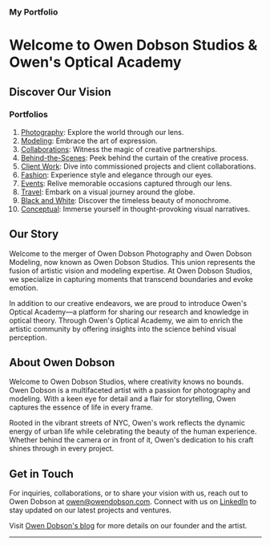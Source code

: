 ### My Portfolio

# Welcome to Owen Dobson Studios & Owen's Optical Academy

## Discover Our Vision

### Portfolios

1. [Photography](/photography): Explore the world through our lens.
2. [Modeling](/modeling): Embrace the art of expression.
3. [Collaborations](/collaborations): Witness the magic of creative partnerships.
4. [Behind-the-Scenes](/behind-the-scenes): Peek behind the curtain of the creative process.
5. [Client Work](/client-work): Dive into commissioned projects and client collaborations.
6. [Fashion](/fashion): Experience style and elegance through our eyes.
7. [Events](/events): Relive memorable occasions captured through our lens.
8. [Travel](travel): Embark on a visual journey around the globe.
9. [Black and White](/black-and-white): Discover the timeless beauty of monochrome.
10. [Conceptual](/conceptual): Immerse yourself in thought-provoking visual narratives.

## Our Story

Welcome to the merger of Owen Dobson Photography and Owen Dobson Modeling, now known as Owen Dobson Studios. This union represents the fusion of artistic vision and modeling expertise. At Owen Dobson Studios, we specialize in capturing moments that transcend boundaries and evoke emotion.

In addition to our creative endeavors, we are proud to introduce Owen's Optical Academy—a platform for sharing our research and knowledge in optical theory. Through Owen's Optical Academy, we aim to enrich the artistic community by offering insights into the science behind visual perception.

## About Owen Dobson
Welcome to Owen Dobson Studios, where creativity knows no bounds. Owen Dobson is a multifaceted artist with a passion for photography and modeling. With a keen eye for detail and a flair for storytelling, Owen captures the essence of life in every frame.

Rooted in the vibrant streets of NYC, Owen's work reflects the dynamic energy of urban life while celebrating the beauty of the human experience. Whether behind the camera or in front of it, Owen's dedication to his craft shines through in every project.

## Get in Touch

For inquiries, collaborations, or to share your vision with us, reach out to Owen Dobson at [owen@owendobson.com](mailto:owen@owendobson.com). Connect with us on [LinkedIn](https://linkedin.com/in/owendob23) to stay updated on our latest projects and ventures.

Visit [Owen Dobson's blog](https://owendobson.com) for more details on our founder and the artist.

---
